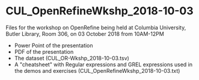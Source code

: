 # CUL_OpenRefineWkshp_2018-10-03
Files for the workshop on OpenRefine being held at Columbia University, Butler Library, Room 306, on 03 October 2018 from 10AM-12PM

- Power Point of the presentation 
- PDF of the presentation
- The dataset (CUL_OR-Wkshp_2018-10-03.tsv)
- A "cheatsheet" with Regular expressions and GREL expressions used in the demos and exercises (CUL_OpenRefineWkshp_2018-10-03.txt)

